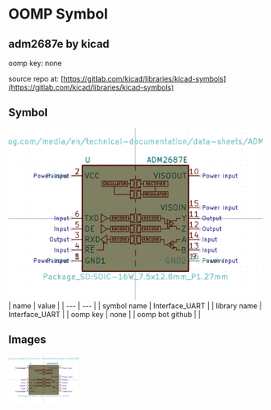 # OOMP Symbol  
## adm2687e  by kicad  
  
oomp key: none  
  
source repo at: [https://gitlab.com/kicad/libraries/kicad-symbols](https://gitlab.com/kicad/libraries/kicad-symbols)  
## Symbol  
  
[![working.png](working_600.png)](working.png)  
| name | value | 
| --- | --- | 
| symbol name | Interface_UART | 
| library name | Interface_UART | 
| oomp key | none | 
| oomp bot github |  | 
## Images  
  
[![working.png](working_140.png)](working.png)  
